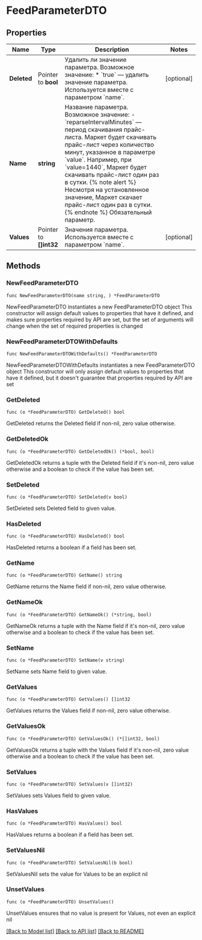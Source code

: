 # FeedParameterDTO

## Properties

Name | Type | Description | Notes
------------ | ------------- | ------------- | -------------
**Deleted** | Pointer to **bool** | Удалить ли значение параметра.  Возможное значение: * &#x60;true&#x60; — удалить значение параметра.  Используется вместе с параметром &#x60;name&#x60;.  | [optional] 
**Name** | **string** | Название параметра.  Возможное значение: - &#x60;reparseIntervalMinutes&#x60; — период скачивания прайс-листа. Маркет будет скачивать прайс-лист через количество минут, указанное в параметре &#x60;value&#x60;. Например, при &#x60;value&#x3D;1440&#x60;, Маркет будет скачивать прайс-лист один раз в сутки.  {% note alert %}  Несмотря на установленное значение, Маркет скачает прайс-лист один раз в сутки.  {% endnote %}  Обязательный параметр.  | 
**Values** | Pointer to **[]int32** | Значения параметра.  Используется вместе с параметром &#x60;name&#x60;.  | [optional] 

## Methods

### NewFeedParameterDTO

`func NewFeedParameterDTO(name string, ) *FeedParameterDTO`

NewFeedParameterDTO instantiates a new FeedParameterDTO object
This constructor will assign default values to properties that have it defined,
and makes sure properties required by API are set, but the set of arguments
will change when the set of required properties is changed

### NewFeedParameterDTOWithDefaults

`func NewFeedParameterDTOWithDefaults() *FeedParameterDTO`

NewFeedParameterDTOWithDefaults instantiates a new FeedParameterDTO object
This constructor will only assign default values to properties that have it defined,
but it doesn't guarantee that properties required by API are set

### GetDeleted

`func (o *FeedParameterDTO) GetDeleted() bool`

GetDeleted returns the Deleted field if non-nil, zero value otherwise.

### GetDeletedOk

`func (o *FeedParameterDTO) GetDeletedOk() (*bool, bool)`

GetDeletedOk returns a tuple with the Deleted field if it's non-nil, zero value otherwise
and a boolean to check if the value has been set.

### SetDeleted

`func (o *FeedParameterDTO) SetDeleted(v bool)`

SetDeleted sets Deleted field to given value.

### HasDeleted

`func (o *FeedParameterDTO) HasDeleted() bool`

HasDeleted returns a boolean if a field has been set.

### GetName

`func (o *FeedParameterDTO) GetName() string`

GetName returns the Name field if non-nil, zero value otherwise.

### GetNameOk

`func (o *FeedParameterDTO) GetNameOk() (*string, bool)`

GetNameOk returns a tuple with the Name field if it's non-nil, zero value otherwise
and a boolean to check if the value has been set.

### SetName

`func (o *FeedParameterDTO) SetName(v string)`

SetName sets Name field to given value.


### GetValues

`func (o *FeedParameterDTO) GetValues() []int32`

GetValues returns the Values field if non-nil, zero value otherwise.

### GetValuesOk

`func (o *FeedParameterDTO) GetValuesOk() (*[]int32, bool)`

GetValuesOk returns a tuple with the Values field if it's non-nil, zero value otherwise
and a boolean to check if the value has been set.

### SetValues

`func (o *FeedParameterDTO) SetValues(v []int32)`

SetValues sets Values field to given value.

### HasValues

`func (o *FeedParameterDTO) HasValues() bool`

HasValues returns a boolean if a field has been set.

### SetValuesNil

`func (o *FeedParameterDTO) SetValuesNil(b bool)`

 SetValuesNil sets the value for Values to be an explicit nil

### UnsetValues
`func (o *FeedParameterDTO) UnsetValues()`

UnsetValues ensures that no value is present for Values, not even an explicit nil

[[Back to Model list]](../README.md#documentation-for-models) [[Back to API list]](../README.md#documentation-for-api-endpoints) [[Back to README]](../README.md)


